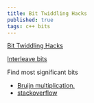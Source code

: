 ```yaml
---
title: Bit Twiddling Hacks
published: true
tags: c++ bits
---
```

[Bit Twiddling Hacks](http://graphics.stanford.edu/~seander/bithacks.html)

[Interleave bits](http://graphics.stanford.edu/~seander/bithacks.html#InterleaveBMN)

Find most significant bits
- [Bruijn multiplication.](https://stackoverflow.com/a/31718095/51386)
- [stackoverflow](https://stackoverflow.com/questions/671815/what-is-the-fastest-most-efficient-way-to-find-the-highest-set-bit-msb-in-an-i)
